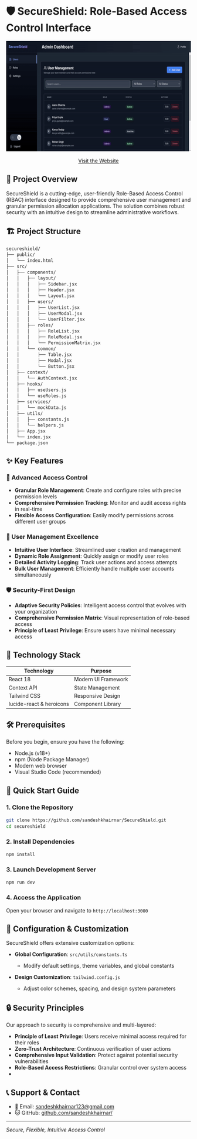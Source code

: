 # 🛡️ SecureShield:  Role-Based Access Control Interface

<div align="center">
  <img src="./docs/assets/secureshield.gif" alt="SecureShield gif" width="650" height="300" />
</div>

<span></span>
<p align="center">
  <a href="https://shield-102ac.web.app/" target="_blank">Visit the Website</a>
</p>


## 📝 Project Overview

SecureShield is a cutting-edge, user-friendly Role-Based Access Control (RBAC) interface designed to provide comprehensive user management and granular permission allocation applications. The solution combines robust security with an intuitive design to streamline administrative workflows.

## 🏗️ Project Structure

```
secureshield/
├── public/
│   └── index.html
├── src/
│   ├── components/
│   │   ├── layout/
│   │   │   ├── Sidebar.jsx
│   │   │   ├── Header.jsx
│   │   │   └── Layout.jsx
│   │   ├── users/
│   │   │   ├── UserList.jsx
│   │   │   ├── UserModal.jsx
│   │   │   └── UserFilter.jsx
│   │   ├── roles/
│   │   │   ├── RoleList.jsx
│   │   │   ├── RoleModal.jsx
│   │   │   └── PermissionMatrix.jsx
│   │   └── common/
│   │       ├── Table.jsx
│   │       ├── Modal.jsx
│   │       └── Button.jsx
│   ├── context/
│   │   └── AuthContext.jsx
│   ├── hooks/
│   │   ├── useUsers.js
│   │   └── useRoles.js
│   ├── services/
│   │   └── mockData.js
│   ├── utils/
│   │   ├── constants.js
│   │   └── helpers.js
│   ├── App.jsx
│   └── index.jsx
└── package.json
```

## ✨ Key Features

### 🔐 Advanced Access Control
- **Granular Role Management**: Create and configure roles with precise permission levels
- **Comprehensive Permission Tracking**: Monitor and audit access rights in real-time
- **Flexible Access Configuration**: Easily modify permissions across different user groups

### 👥 User Management Excellence
- **Intuitive User Interface**: Streamlined user creation and management
- **Dynamic Role Assignment**: Quickly assign or modify user roles
- **Detailed Activity Logging**: Track user actions and access attempts
- **Bulk User Management**: Efficiently handle multiple user accounts simultaneously

### 🛡️ Security-First Design
- **Adaptive Security Policies**: Intelligent access control that evolves with your organization
- **Comprehensive Permission Matrix**: Visual representation of role-based access
- **Principle of Least Privilege**: Ensure users have minimal necessary access

## 🚀 Technology Stack

| Technology | Purpose |
|-----------|---------|
| React 18 | Modern UI Framework |
| Context API | State Management |
| Tailwind CSS | Responsive Design |
| lucide-react & heroicons | Component Library |


## 🛠️ Prerequisites

Before you begin, ensure you have the following:
- Node.js (v18+)
- npm (Node Package Manager)
- Modern web browser
- Visual Studio Code (recommended)

## 🚀 Quick Start Guide

### 1. Clone the Repository
```bash
git clone https://github.com/sandeshkhairnar/SecureShield.git
cd secureshield
```

### 2. Install Dependencies
```bash
npm install
```

### 3. Launch Development Server
```bash
npm run dev
```

### 4. Access the Application
Open your browser and navigate to `http://localhost:3000`

## 🔧 Configuration & Customization

SecureShield offers extensive customization options:

- **Global Configuration**: `src/utils/constants.ts`
  - Modify default settings, theme variables, and global constants

- **Design Customization**: `tailwind.config.js`
  - Adjust color schemes, spacing, and design system parameters

## 🔒 Security Principles

Our approach to security is comprehensive and multi-layered:

- **Principle of Least Privilege**: Users receive minimal access required for their roles
- **Zero-Trust Architecture**: Continuous verification of user actions
- **Comprehensive Input Validation**: Protect against potential security vulnerabilities
- **Role-Based Access Restrictions**: Granular control over system access
- 

## 📞 Support & Contact

- 📧 Email: sandeshkhairnar123@gmail.com
- 🐱 GitHub: [github.com/sandeshkhairnar/](https://github.com/sandeshkhairnar/)

---


*Secure, Flexible, Intuitive Access Control*
